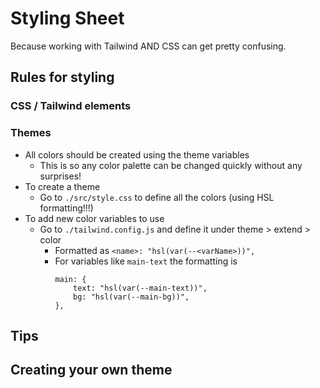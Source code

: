 # Styling Sheet
Because working with Tailwind AND CSS can get pretty confusing.

## Rules for styling

### CSS / Tailwind elements

### Themes
- All colors should be created using the theme variables
    - This is so any color palette can be changed quickly without any surprises!
- To create a theme
    - Go to `./src/style.css` to define all the colors (using HSL formatting!!!)
- To add new color variables to use
    - Go to `./tailwind.config.js` and define it under theme > extend > color
        - Formatted as `<name>: "hsl(var(--<varName>))",`
        - For variables like `main-text` the formatting is 
            ```
            main: {
                text: "hsl(var(--main-text))",
                bg: "hsl(var(--main-bg))",
            },
            ```

## Tips

## Creating your own theme